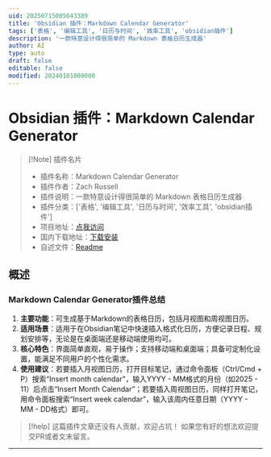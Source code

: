 ```yaml
---
uid: 20250715005643389
title: 'Obsidian 插件：Markdown Calendar Generator'
tags: ['表格', '编辑工具', '日历与时间', '效率工具', 'obsidian插件']
description: '一款特意设计得很简单的 Markdown 表格日历生成器'
author: AI
type: auto
draft: false
editable: false
modified: 20240101000000
---
```


# Obsidian 插件：Markdown Calendar Generator

> [!Note] 插件名片
> - 插件名称：Markdown Calendar Generator
> - 插件作者：Zach Russell
> - 插件说明：一款特意设计得很简单的 Markdown 表格日历生成器
> - 插件分类：['表格', '编辑工具', '日历与时间', '效率工具', 'obsidian插件']
> - 项目地址：[点我访问](https://github.com/zachatrocity/md-cal-gen)
> - 国内下载地址：[下载安装](https://pkmer.cn/products/plugin/pluginMarket/?md-cal-gen)
> - 自述文件：[Readme](https://ghproxy.net/https://raw.githubusercontent.com/zachatrocity/md-cal-gen/master/README.md)



## 概述

### Markdown Calendar Generator插件总结
1. **主要功能**：可生成基于Markdown的表格日历，包括月视图和周视图日历。
2. **适用场景**：适用于在Obsidian笔记中快速插入格式化日历，方便记录日程、规划安排等，无论是在桌面端还是移动端使用均可。
3. **核心特色**：界面简单直观，易于操作；支持移动端和桌面端；具备可定制化设置，能满足不同用户的个性化需求。
4. **使用建议**：若要插入月视图日历，打开目标笔记，通过命令面板（Ctrl/Cmd + P）搜索“Insert month calendar”，输入YYYY - MM格式的月份（如2025 - 11）后点击“Insert Month Calendar”；若要插入周视图日历，同样打开笔记，用命令面板搜索“Insert week calendar”，输入该周内任意日期（YYYY - MM - DD格式）即可。


> [!help] 
> 这篇插件文章还没有人贡献，欢迎占坑！
> 如果您有好的想法欢迎提交PR或者文末留言。
> 

---


